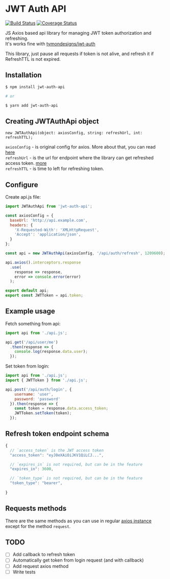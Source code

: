 # JWT Auth API
[![Build Status](https://travis-ci.org/mtk3d/jwt-auth-api.svg?branch=master)](https://travis-ci.org/mtk3d/jwt-auth-api)
[![Coverage Status](https://coveralls.io/repos/github/mtk3d/jwt-auth-api/badge.svg?branch=master)](https://coveralls.io/github/mtk3d/jwt-auth-api?branch=master)

JS Axios based api library for managing JWT token authorization and refreshing.  
It's works fine with [tymondesigns/jwt-auth](https://github.com/tymondesigns/jwt-auth)

This library, just pause all requests if token is not alive, and refresh it if RefreshTTL is not expired.

## Installation
``` bash
$ npm install jwt-auth-api

# or

$ yarn add jwt-auth-api
```

## Creating JWTAuthApi object
``` JS
new JWTAuthApi(object: axiosConfig, string: refreshUrl, int: refreshTTL);
```
`axiosConfig` - is original config for axios. More about that, you can read [here](https://github.com/axios/axios#request-config)  
`refreshUrl` - is the url for endpoint where the library can get refreshed access token. [more](#refresh-token-endpoint-schema)  
`refreshTTL` - is time to left for refreshing token. 

## Configure
Create api.js file:
``` js
import JWTAuthApi from 'jwt-auth-api';

const axiosConfig = {
  baseUrl: 'http://api.example.com',
  headers: {
    'X-Requested-With': 'XMLHttpRequest',
    'Accept': 'application/json',
  }
};

const api = new JWTAuthApi(axiosConfig, '/api/auth/refresh', 1209600);

api.axios().interceptors.response
  .use(
    response => response,
    error => console.error(error)
  );

export default api;  
export const JWTToken = api.token;
```
## Example usage
Fetch something from api:
``` js
import api from './api.js';

api.get('/api/user/me')
  .then(response => {
    console.log(response.data.user);
  });
```
Set token from login:
``` js
import api from './api.js';
import { JWTToken } from './api.js';

api.post('/api/auth/login', {
    username: 'user',
    password: 'password'
  }).then(response => {
    const token = response.data.access_token;
    JWTToken.setToken(token);
  });
```

## Refresh token endpoint schema
``` js
{
  // `access_token` is the JWT access token
  "access_token": "eyJ0eXAiOiJKV1QiLCJ...",

  // `expires_in` is not required, but can be in the feature
  "expires_in": 3600,

  // `token_type` is not required, but can be in the feature
  "token_type": "bearer",
  
}
```
## Requests methods
There are the same methods as you can use in regular [axios instance](https://github.com/axios/axios#instance-methods) except for the method `request`.

## TODO
- [ ] Add callback to refresh token
- [ ] Automatically get token from login request (and with callback)
- [ ] Add request axios method
- [ ] Write tests
